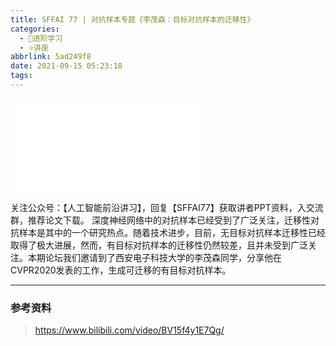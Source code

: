 ```yaml
---
title: SFFAI 77 | 对抗样本专题《李茂森：目标对抗样本的迁移性》
categories:
  - 🌙进阶学习
  - ⭐讲座
abbrlink: 5ad249f8
date: 2021-09-15 05:23:18
tags:
---
```


<iframe src="//player.bilibili.com/player.html?aid=293112525&bvid=BV15f4y1E7Qg&cid=408747217&p=1" scrolling="no" border="0" frameborder="no" framespacing="0" allowfullscreen="true"> </iframe>

<!--more-->

关注公众号：【人工智能前沿讲习】，回复【SFFAI77】获取讲者PPT资料，入交流群，推荐论文下载。
深度神经网络中的对抗样本已经受到了广泛关注，迁移性对抗样本是其中的一个研究热点。随着技术进步，目前，无目标对抗样本迁移性已经取得了极大进展，然而，有目标对抗样本的迁移性仍然较差，且并未受到广泛关注。本期论坛我们邀请到了西安电子科技大学的李茂森同学，分享他在CVPR2020发表的工作，生成可迁移的有目标对抗样本。

***

### 参考资料

> <https://www.bilibili.com/video/BV15f4y1E7Qg/>
